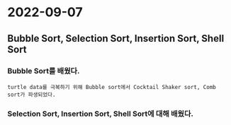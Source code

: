 # 2022-09-07
## Bubble Sort, Selection Sort, Insertion Sort, Shell Sort
### Bubble Sort를 배웠다.

    turtle data를 극복하기 위해 Bubble sort에서 Cocktail Shaker sort, Comb sort가 파생되었다.

### Selection Sort, Insertion Sort, Shell Sort에 대해 배웠다.
